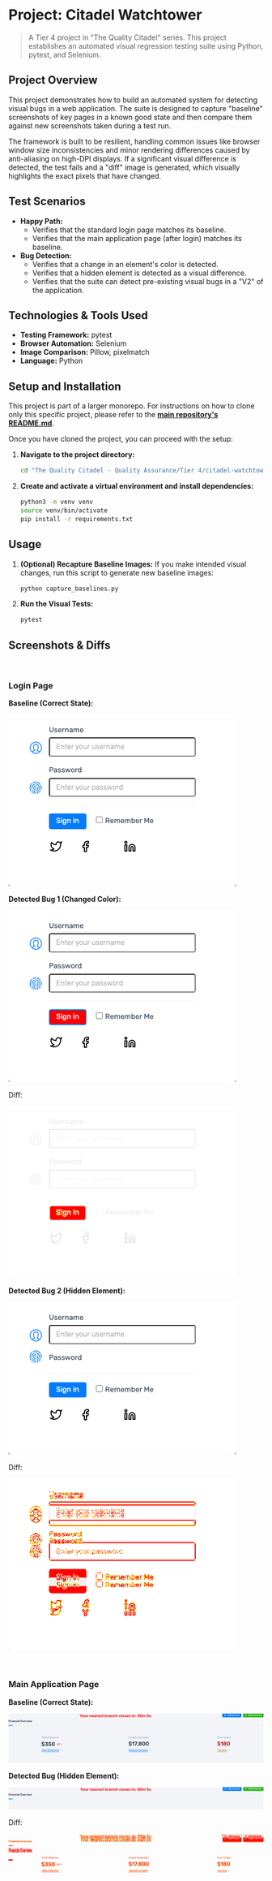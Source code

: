 # Project: Citadel Watchtower

> A Tier 4 project in "The Quality Citadel" series. This project establishes an automated visual regression testing suite using Python, pytest, and Selenium.

## Project Overview

This project demonstrates how to build an automated system for detecting visual bugs in a web application. The suite is designed to capture "baseline" screenshots of key pages in a known good state and then compare them against new screenshots taken during a test run.

The framework is built to be resilient, handling common issues like browser window size inconsistencies and minor rendering differences caused by anti-aliasing on high-DPI displays. If a significant visual difference is detected, the test fails and a "diff" image is generated, which visually highlights the exact pixels that have changed.

## Test Scenarios
- **Happy Path:**
  - Verifies that the standard login page matches its baseline.
  - Verifies that the main application page (after login) matches its baseline.
- **Bug Detection:**
  - Verifies that a change in an element's color is detected.
  - Verifies that a hidden element is detected as a visual difference.
  - Verifies that the suite can detect pre-existing visual bugs in a "V2" of the application.

## Technologies & Tools Used
- **Testing Framework:** pytest
- **Browser Automation:** Selenium
- **Image Comparison:** Pillow, pixelmatch
- **Language:** Python

## Setup and Installation

This project is part of a larger monorepo. For instructions on how to clone only this specific project, please refer to the **[main repository's README.md](../../../README.md)**.

Once you have cloned the project, you can proceed with the setup:

1. **Navigate to the project directory:**
   ```bash
   cd "The Quality Citadel - Quality Assurance/Tier 4/citadel-watchtower"
   ```
2. **Create and activate a virtual environment and install dependencies:**
   ```bash
   python3 -m venv venv
   source venv/bin/activate
   pip install -r requirements.txt
   ```

## Usage
1. **(Optional) Recapture Baseline Images:** If you make intended visual changes, run this script to generate new baseline images:
   ```bash
   python capture_baselines.py
   ```
2. **Run the Visual Tests:**
   ```bash
   pytest
   ```

## Screenshots & Diffs 
<br>

### Login Page

**Baseline (Correct State):**

![Login Page Baseline](assets/login_page_baseline.png)

**Detected Bug 1 (Changed Color):**

![Login Page Bug 1](assets/login_page_bug_1.png)

Diff:

![Login Page Diff 1](assets/login_page_diff_1.png)

**Detected Bug 2 (Hidden Element):**

![Login Page Bug 2](assets/login_page_bug_2.png)

Diff:

![Login Page Diff 2](assets/login_page_diff_2.png)

<br>

### Main Application Page

**Baseline (Correct State):**

![Main App Page Baseline](assets/main_app_page_baseline.png)

**Detected Bug (Hidden Element):**

![Main App Page Bug](assets/main_app_page_bug.png)

Diff:

![Main App Page Diff](assets/main_app_page_diff.png)